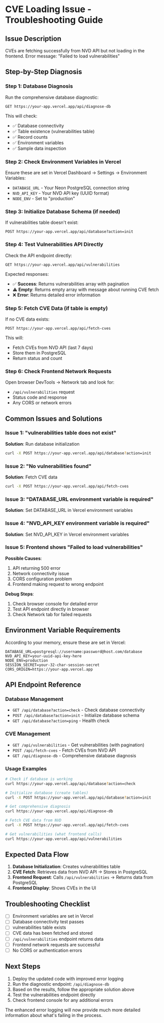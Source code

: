 # CVE Loading Issue - Troubleshooting Guide

## Issue Description
CVEs are fetching successfully from NVD API but not loading in the frontend. Error message: "Failed to load vulnerabilities"

## Step-by-Step Diagnosis

### Step 1: Database Diagnosis
Run the comprehensive database diagnostic:
```
GET https://your-app.vercel.app/api/diagnose-db
```

This will check:
- ✅ Database connectivity
- ✅ Table existence (vulnerabilities table)
- ✅ Record counts
- ✅ Environment variables
- ✅ Sample data inspection

### Step 2: Check Environment Variables in Vercel
Ensure these are set in Vercel Dashboard → Settings → Environment Variables:
- `DATABASE_URL` - Your Neon PostgreSQL connection string
- `NVD_API_KEY` - Your NVD API key (UUID format)
- `NODE_ENV` - Set to "production"

### Step 3: Initialize Database Schema (if needed)
If vulnerabilities table doesn't exist:
```
POST https://your-app.vercel.app/api/database?action=init
```

### Step 4: Test Vulnerabilities API Directly
Check the API endpoint directly:
```
GET https://your-app.vercel.app/api/vulnerabilities
```

Expected responses:
- ✅ **Success**: Returns vulnerabilities array with pagination
- ⚠️  **Empty**: Returns empty array with message about running CVE fetch
- ❌ **Error**: Returns detailed error information

### Step 5: Fetch CVE Data (if table is empty)
If no CVE data exists:
```
POST https://your-app.vercel.app/api/fetch-cves
```

This will:
- Fetch CVEs from NVD API (last 7 days)
- Store them in PostgreSQL
- Return status and count

### Step 6: Check Frontend Network Requests
Open browser DevTools → Network tab and look for:
- `/api/vulnerabilities` request
- Status code and response
- Any CORS or network errors

## Common Issues and Solutions

### Issue 1: "vulnerabilities table does not exist"
**Solution**: Run database initialization
```bash
curl -X POST https://your-app.vercel.app/api/database?action=init
```

### Issue 2: "No vulnerabilities found"
**Solution**: Fetch CVE data
```bash
curl -X POST https://your-app.vercel.app/api/fetch-cves
```

### Issue 3: "DATABASE_URL environment variable is required"
**Solution**: Set DATABASE_URL in Vercel environment variables

### Issue 4: "NVD_API_KEY environment variable is required"
**Solution**: Set NVD_API_KEY in Vercel environment variables

### Issue 5: Frontend shows "Failed to load vulnerabilities"
**Possible Causes**:
1. API returning 500 error
2. Network connectivity issue
3. CORS configuration problem
4. Frontend making request to wrong endpoint

**Debug Steps**:
1. Check browser console for detailed error
2. Test API endpoint directly in browser
3. Check Network tab for failed requests

## Environment Variable Requirements

According to your memory, ensure these are set in Vercel:

```
DATABASE_URL=postgresql://username:password@host.com/database
NVD_API_KEY=your-uuid-api-key-here
NODE_ENV=production
SESSION_SECRET=your-32-char-session-secret
CORS_ORIGIN=https://your-app.vercel.app
```

## API Endpoint Reference

### Database Management
- `GET /api/database?action=check` - Check database connectivity
- `POST /api/database?action=init` - Initialize database schema
- `GET /api/database?action=ping` - Health check

### CVE Management
- `GET /api/vulnerabilities` - Get vulnerabilities (with pagination)
- `POST /api/fetch-cves` - Fetch CVEs from NVD API
- `GET /api/diagnose-db` - Comprehensive database diagnosis

### Usage Examples

```bash
# Check if database is working
curl https://your-app.vercel.app/api/database?action=check

# Initialize database (create tables)
curl -X POST https://your-app.vercel.app/api/database?action=init

# Get comprehensive diagnosis
curl https://your-app.vercel.app/api/diagnose-db

# Fetch CVE data from NVD
curl -X POST https://your-app.vercel.app/api/fetch-cves

# Get vulnerabilities (what frontend calls)
curl https://your-app.vercel.app/api/vulnerabilities
```

## Expected Data Flow

1. **Database Initialization**: Creates vulnerabilities table
2. **CVE Fetch**: Retrieves data from NVD API → Stores in PostgreSQL
3. **Frontend Request**: Calls `/api/vulnerabilities` → Returns data from PostgreSQL
4. **Frontend Display**: Shows CVEs in the UI

## Troubleshooting Checklist

- [ ] Environment variables are set in Vercel
- [ ] Database connectivity test passes
- [ ] vulnerabilities table exists
- [ ] CVE data has been fetched and stored
- [ ] `/api/vulnerabilities` endpoint returns data
- [ ] Frontend network requests are successful
- [ ] No CORS or authentication errors

## Next Steps

1. Deploy the updated code with improved error logging
2. Run the diagnostic endpoint: `/api/diagnose-db`
3. Based on the results, follow the appropriate solution above
4. Test the vulnerabilities endpoint directly
5. Check frontend console for any additional errors

The enhanced error logging will now provide much more detailed information about what's failing in the process.